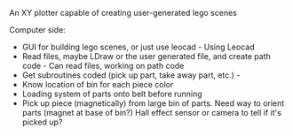 An XY plotter capable of creating user-generated lego scenes


Computer side: 
- GUI for building lego scenes, or just use leocad - Using Leocad
- Read files, maybe LDraw or the user generated file, and create path code - Can read files, working on path code
- Get subroutines coded (pick up part, take away part, etc.) - 
- Know location of bin for each piece color
- Loading system of parts onto belt before running
- Pick up piece (magnetically) from large bin of parts. Need way to orient parts (magnet at base of bin?) Hall effect sensor or camera to tell if it's picked up?



